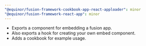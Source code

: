```yaml
---
"@equinor/fusion-framework-cookbook-app-react-apploader": minor
"@equinor/fusion-framework-react-app": minor
---
```


- Exports a component for embedding a fusion app.
- Also exports a hook for creating your own embed component.
- Adds a cookbook for example usage.
